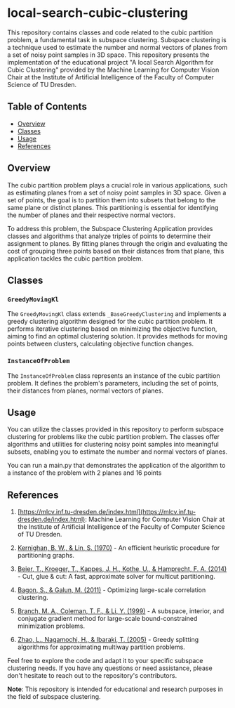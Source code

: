 # local-search-cubic-clustering

 This repository contains classes and code related to the cubic partition problem, a fundamental task in subspace clustering. Subspace clustering is a technique used to estimate the number and normal vectors of planes from a set of noisy point samples in 3D space.
This repository presents the implementation of the educational project "A local Search Algorithm for Cubic Clustering" provided by the Machine Learning for Computer Vision
Chair at the Institute of Artificial Intelligence of the Faculty of Computer Science of TU Dresden.


## Table of Contents

- [Overview](#overview)
- [Classes](#classes)
- [Usage](#usage)
- [References](#references)

## Overview

The cubic partition problem plays a crucial role in various applications, such as estimating planes from a set of noisy point samples in 3D space. Given a set of points, the goal is to partition them into subsets that belong to the same plane or distinct planes. This partitioning is essential for identifying the number of planes and their respective normal vectors.

To address this problem, the Subspace Clustering Application provides classes and algorithms that analyze triples of points to determine their assignment to planes. By fitting planes through the origin and evaluating the cost of grouping three points based on their distances from that plane, this application tackles the cubic partition problem.

## Classes

### `GreedyMovingKl`

The `GreedyMovingKl` class extends `_BaseGreedyClustering` and implements a greedy clustering algorithm designed for the cubic partition problem. It performs iterative clustering based on minimizing the objective function, aiming to find an optimal clustering solution. It provides methods for moving points between clusters, calculating objective function changes.


### `InstanceOfProblem`

The `InstanceOfProblem` class represents an instance of the cubic partition problem. It defines the problem's parameters, including the set of points, their distances from planes, normal vectors of planes.

## Usage

You can utilize the classes provided in this repository to perform subspace clustering for problems like the cubic partition problem. The classes offer algorithms and utilities for clustering noisy point samples into meaningful subsets, enabling you to estimate the number and normal vectors of planes.

You can run a main.py that demonstrates the application of the algorithm to a instance of the problem with 2 planes and 16 points

## References
 
1. [https://mlcv.inf.tu-dresden.de/index.html](https://mlcv.inf.tu-dresden.de/index.html): Machine Learning for Computer Vision
Chair at the Institute of Artificial Intelligence of the Faculty of Computer Science of TU Dresden.

2. [Kernighan, B. W., & Lin, S. (1970)](https://ieeexplore.ieee.org/document/6771083) - An efficient heuristic procedure for partitioning graphs.

3. [Beier, T., Kroeger, T., Kappes, J. H., Kothe, U., & Hamprecht, F. A. (2014)](https://ieeexplore.ieee.org/document/6909789) - Cut, glue & cut: A fast, approximate solver for multicut partitioning.

4. [Bagon, S., & Galun, M. (2011)](https://arxiv.org/abs/1104.3719) - Optimizing large-scale correlation clustering.

5. [Branch, M. A., Coleman, T. F., & Li, Y. (1999)](https://epubs.siam.org/doi/abs/10.1137/S1064827593255720) - A subspace, interior, and conjugate gradient method for large-scale bound-constrained minimization problems.

6. [Zhao, L., Nagamochi, H., & Ibaraki, T. (2005)](https://link.springer.com/article/10.1007/s10107-005-0589-0) - Greedy splitting algorithms for approximating multiway partition problems.

Feel free to explore the code and adapt it to your specific subspace clustering needs. If you have any questions or need assistance, please don't hesitate to reach out to the repository's contributors.

**Note**: This repository is intended for educational and research purposes in the field of subspace clustering.
